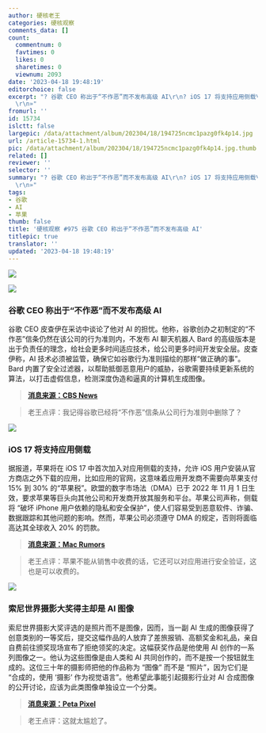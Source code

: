 ```yaml
---
author: 硬核老王
categories: 硬核观察
comments_data: []
count:
  commentnum: 0
  favtimes: 0
  likes: 0
  sharetimes: 0
  viewnum: 2093
date: '2023-04-18 19:48:19'
editorchoice: false
excerpt: "? 谷歌 CEO 称出于“不作恶”而不发布高级 AI\r\n? iOS 17 将支持应用侧载\r\n? 索尼世界摄影大奖得主却是 AI 图像\r\n»
  \r\n»"
fromurl: ''
id: 15734
islctt: false
largepic: /data/attachment/album/202304/18/194725ncmc1pazg0fk4p14.jpg
url: /article-15734-1.html
pic: /data/attachment/album/202304/18/194725ncmc1pazg0fk4p14.jpg.thumb.jpg
related: []
reviewer: ''
selector: ''
summary: "? 谷歌 CEO 称出于“不作恶”而不发布高级 AI\r\n? iOS 17 将支持应用侧载\r\n? 索尼世界摄影大奖得主却是 AI 图像\r\n»
  \r\n»"
tags:
- 谷歌
- AI
- 苹果
thumb: false
title: '硬核观察 #975 谷歌 CEO 称出于“不作恶”而不发布高级 AI'
titlepic: true
translator: ''
updated: '2023-04-18 19:48:19'
---
```


![](/data/attachment/album/202304/18/194725ncmc1pazg0fk4p14.jpg)


![](/data/attachment/album/202304/18/194735jsjtnpsoyt5hxvcz.jpg)


### 谷歌 CEO 称出于“不作恶”而不发布高级 AI


谷歌 CEO 皮查伊在采访中谈论了他对 AI 的担忧。他称，谷歌创办之初制定的“不作恶”信条仍然在该公司的行为准则内，不发布 AI 聊天机器人 Bard 的高级版本是出于负责任的理念，给社会更多时间适应技术，给公司更多时间开发安全层。皮查伊称，AI 技术必须被监管，确保它如谷歌行为准则描绘的那样“做正确的事”。Bard 内置了安全过滤器，以帮助抵御恶意用户的威胁，谷歌需要持续更新系统的算法，以打击虚假信息，检测深度伪造和逼真的计算机生成图像。



> 
> **[消息来源：CBS News](https://www.cbsnews.com/news/how-googles-dont-be-evil-motto-has-evolved-for-ai-age-60-minutes-2023-04-16/)**
> 
> 
> 



> 
> 老王点评：我记得谷歌已经将“不作恶”信条从公司行为准则中删除了？
> 
> 
> 


![](/data/attachment/album/202304/18/194746p6wwew9qk7r9xkqw.jpg)


### iOS 17 将支持应用侧载


据报道，苹果将在 iOS 17 中首次加入对应用侧载的支持，允许 iOS 用户安装从官方商店之外下载的应用，比如应用的官网，这意味着应用开发商不需要向苹果支付 15% 到 30% 的“苹果税”。欧盟的数字市场法（DMA）已于 2022 年 11 月 1 日生效，要求苹果等巨头向其他公司和开发商开放其服务和平台。苹果公司声称，侧载将 “破坏 iPhone 用户依赖的隐私和安全保护”，使人们容易受到恶意软件、诈骗、数据跟踪和其他问题的影响。然而，苹果公司必须遵守 DMA 的规定，否则将面临高达其全球收入 20% 的罚款。



> 
> **[消息来源：Mac Rumors](https://www.macrumors.com/2023/04/17/app-sideloading-support-coming-ios-17/)**
> 
> 
> 



> 
> 老王点评：苹果不能从销售中收费的话，它还可以对应用进行安全验证，这也是可以收费的。
> 
> 
> 


![](/data/attachment/album/202304/18/194800tu3uguu1xp6uu0bm.jpg)


### 索尼世界摄影大奖得主却是 AI 图像


索尼世界摄影大奖评选的是照片而不是图像，因而，当一副 AI 生成的图像获得了创意类别的一等奖后，提交这幅作品的人放弃了差旅报销、高额奖金和礼品，亲自自费前往颁奖现场宣布了拒绝领奖的决定。这幅获奖作品是他使用 AI 创作的一系列图像之一。他认为这些图像是由人类和 AI 共同创作的，而不是按一个按钮就生成的。这位三十年的摄影师把他的作品称为 “图像” 而不是 “照片”，因为它们是 “合成的，使用 ‘摄影’ 作为视觉语言”。他希望此事能引起摄影行业对 AI 合成图像的公开讨论，应该为此类图像单独设立一个分类。



> 
> **[消息来源：Peta Pixel](https://petapixel.com/2023/04/14/artist-refuses-prize-after-his-ai-image-wins-at-top-photo-contest/)**
> 
> 
> 



> 
> 老王点评：这就太尴尬了。
> 
> 
>